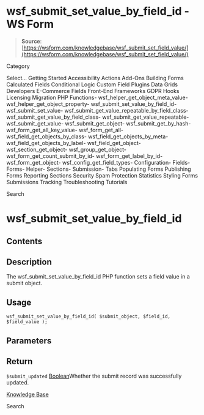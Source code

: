 # wsf_submit_set_value_by_field_id - WS Form

> **Source**: [https://wsform.com/knowledgebase/wsf_submit_set_field_value/](https://wsform.com/knowledgebase/wsf_submit_set_field_value/)


Category

Select...
 Getting Started Accessibility Actions Add-Ons Building Forms Calculated Fields Conditional Logic Custom Field Plugins Data Grids Developers E-Commerce Fields Front-End Frameworks GDPR Hooks Licensing Migration PHP Functions- wsf_helper_get_object_meta_value- wsf_helper_get_object_property- wsf_submit_set_value_by_field_id- wsf_submit_set_value- wsf_submit_get_value_repeatable_by_field_class- wsf_submit_get_value_by_field_class- wsf_submit_get_value_repeatable- wsf_submit_get_value- wsf_submit_get_object- wsf_submit_get_by_hash- wsf_form_get_all_key_value- wsf_form_get_all- wsf_field_get_objects_by_class- wsf_field_get_objects_by_meta- wsf_field_get_objects_by_label- wsf_field_get_object- wsf_section_get_object- wsf_group_get_object- wsf_form_get_count_submit_by_id- wsf_form_get_label_by_id- wsf_form_get_object- wsf_config_get_field_types- Configuration- Fields- Forms- Helper- Sections- Submission- Tabs Populating Forms Publishing Forms Reporting Sections Security Spam Protection Statistics Styling Forms Submissions Tracking Troubleshooting Tutorials

Search

# wsf_submit_set_value_by_field_id

## Contents

## Description

The wsf_submit_set_value_by_field_id PHP function sets a field value in a submit object.

## Usage

```
wsf_submit_set_value_by_field_id( $submit_object, $field_id, $field_value );
```

## Parameters

## Return

`$submit_updated` [Boolean](https://www.php.net/manual/en/language.types.boolean.php)Whether the submit record was successfully updated.

[Knowledge Base](https://wsform.com/knowledgebase/)

Search

